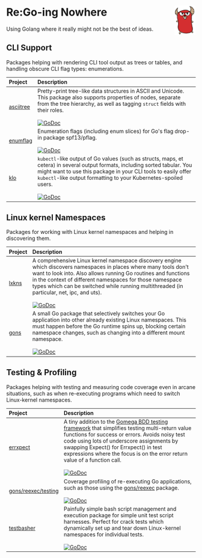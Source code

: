 # Re:Go-ing Nowhere <img src="assets/img/gone.jpeg" style="width: 2em; float: right;" title="Go-ing Nowhere">

Using Golang where it really might not be the best of ideas.

## CLI Support

Packages helping with rendering CLI tool output as trees or tables, and handling
obscure CLI flag types: enumerations.

| Project | Description |
| :------ | :---------- |
| [asciitree](https://github.com/TheDiveO/go-asciitree) | Pretty-print tree-like data structures in ASCII and Unicode. This package also supports properties of nodes, separate from the tree hierarchy, as well as tagging `struct` fields with their roles.<br><br>[![GoDoc](https://godoc.org/github.com/TheDiveO/go-asciitree?status.svg)](https://pkg.go.dev/github.com/thediveo/go-asciitree) |
| [enumflag](https://github.com/TheDiveO/enumflag) | Enumeration flags (including enum slices) for Go's flag drop-in package spf13/pflag.<br><br>[![GoDoc](https://godoc.org/github.com/TheDiveO/enumflag?status.svg)](https://pkg.go.dev/github.com/thediveo/enumflag) |
| [klo](https://github.com/TheDiveO/klo) | `kubectl`-like output of Go values (such as structs, maps, et cetera) in several output formats, including sorted tabular. You might want to use this package in your CLI tools to easily offer `kubectl`-like output formatting to your Kubernetes-spoiled users.<br><br>[![GoDoc](https://godoc.org/github.com/TheDiveO/klo?status.svg)](https://pkg.go.dev/github.com/thediveo/klo) |

## Linux kernel Namespaces

Packages for working with Linux kernel namespaces and helping in discovering
them.

| Project | Description |
| :------ | :---------- |
| [lxkns](https://github.com/TheDiveO/lxkns) | A comprehensive Linux kernel namespace discovery engine which discovers namespaces in places where many tools don't want to look into. Also allows running Go routines and functions in the context of different namespaces for those namespace types which can be switched while running multithreaded (in particular, net, ipc, and uts).<br><br>[![GoDoc](https://godoc.org/github.com/TheDiveO/lxkns?status.svg)](https://pkg.go.dev/github.com/thediveo/lxkns) |
| [gons](https://github.com/TheDiveO/gons) | A small Go package that selectively switches your Go application into other already existing Linux namespaces. This must happen before the Go runtime spins up, blocking certain namespace changes, such as changing into a different mount namespace.<br><br>[![GoDoc](https://godoc.org/github.com/TheDiveO/gons?status.svg)](https://pkg.go.dev/github.com/thediveo/gons) |

## Testing & Profiling

Packages helping with testing and measuring code coverage even in arcane situations,
such as when re-executing programs which need to switch Linux-kernel namespaces.

| Project | Description |
| :------ | :---------- |
| [errxpect](https://github.com/TheDiveO/errxpect) | A tiny addition to the [Gomega BDD testing framework](https://github.com/onsi/gomega) that simplifies testing multi-return value functions for success or errors. Avoids noisy test code using lots of underscore assignments by swapping Expect() for Errxpect() in test expressions where the focus is on the error return value of a function call.<br><br>[![GoDoc](https://godoc.org/github.com/TheDiveO/gons?status.svg)](https://pkg.go.dev/github.com/thediveo/errxpect) |
| [gons/reexec/testing](https://github.com/TheDiveO/gons/tree/master/reexec/testing) | Coverage profiling of re-executing Go applications, such as those using the [gons/reexec](https://github.com/TheDiveO/gons/tree/master/reexec/testing) package.<br><br>[![GoDoc](https://godoc.org/github.com/TheDiveO/gons?status.svg)](https://pkg.go.dev/github.com/thediveo/gons/reexec/testing) |
| [testbasher](https://github.com/TheDiveO/testbasher) | Painfully simple bash script management and execution package for simple unit test script harnesses. Perfect for crack tests which dynamically set up and tear down Linux-kernel namespaces for individual tests.<br><br>[![GoDoc](https://godoc.org/github.com/TheDiveO/testbasher?status.svg)](https://pkg.go.dev/github.com/thediveo/testbasher) |
